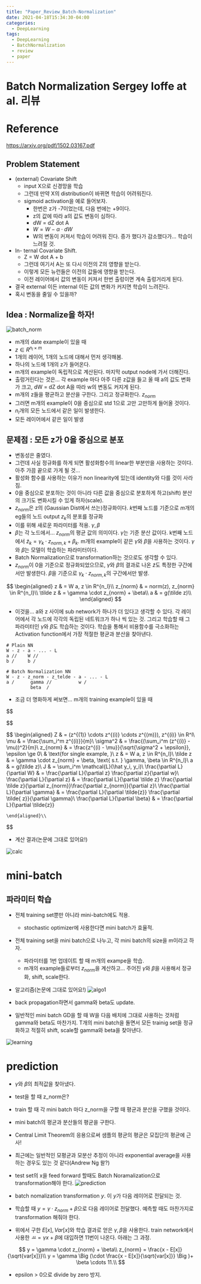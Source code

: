 ```yaml
---
title: "Paper_Review_Batch-Normalization"
date: 2021-04-18T15:34:30-04:00
categories:
  - DeepLearning
tags:
  - DeepLearning
  - BatchNormalization
  - review
  - paper
---
```


# Batch Normalization Sergey Ioffe at al. 리뷰

# Reference
https://arxiv.org/pdf/1502.03167.pdf



## Problem Statement
* (external) Covariate Shift
  * input X으로 신경망을 학습
  * 그런데 만약 X의 distribution이 바뀌면 학습이 어려워진다.
  * sigmoid activation을 예로 들어보자.
    * 한번은 z가 -7이었는데, 다음 번에는 +9이다.
    * z의 값에 따라 a의 값도 변동이 심하다.
    * dW = dZ dot A
    * $W = W - \alpha \cdot dW$
    * W의 변동이 커져서 학습이 어려워 진다. 증가 했다가 감소했다가... 학습이 느려질 것.
* In- ternal Covariate Shift.
    * Z = W dot A + b
    * 그런데 여기서 A는 또 다시 이전의 Z의 영향을 받는다.
    * 이렇게 모든 뉴런들은 이전의 값들에 영향을 받는다.
    * 이전 레이어에서 값의 변동이 커져서 한번 출렁이면 계속 출렁거리게 된다.
* 결국 external 이든 internal 이든 값의 변화가 커지면 학습이 느려진다. 
* 혹시 변동을 줄일 수 있을까?

## Idea : Normalize을 하자!  
![batch_norm](/assets/src/batchNorm/batch_norm.png)

* m개의 date example이 있을 때
* $z \in R^{n_l \times m}$
* 1개의 레이어, 1개의 노드에 대해서 먼저 생각해봄.
* 하나의 노드에 1개의 z가 들어온다.
* m개의 example이 독립적으로 계산된다. 마지막 output node에 가서 더해진다.
* 출렁거린다는 것은... 각 example 마다 아주 다른 z값을 들고 올 때 a의 값도 변화가 크고, dW = dZ dot A을 따라 w의 변동도 커지게 된다.
* m개의 z들을 평균하고 분산을 구한다. 그리고 정규화한다. $z_{norm}$
* 그러면 m개의 example이 0을 중심으로 std 1으로 고만 고만하게 들어올 것이다.
* $n_l$개의 모든 노드에서 같은 일이 발생한다.
* 모든 레이어에서 같은 일이 발생

## 문제점 : 모든 z가 0을 중심으로 분포
* 변동성은 줄였다. 
* 그런데 사실 정규화를 하게 되면 활성화함수의 linear한 부분만을 사용하는 것이다. 아주 가끔 끝으로 가게 될 것...
* 활성화 함수를 사용하는 이유가 non linearity에 있는데 identity와 다를 것이 사라짐.
* 0을 중심으로 분포하는 것이 아니라 다른 값을 중심으로 분포하게 하고(shift) 분산의 크기도 변화시킬 수 있게 하자(scale).
* $z_{norm}$은 z의 (Gaussian Dist에서 쓰는)정규화이다. $k$번째 노드를 기준으로 $m$개의 eg들의 노드 output $z_k$의 분포를 정규화
* 이를 위해 새로운 파라미터를 적용. $\gamma, \beta$
* $\beta$는 각 노드에서... $z_{norm}$의 평균 값의 의미이다. $\gamma$는 기준 분산 값이다. k번째 노드에서 $\tilde z_k = \gamma_k \cdot z_{norm,k} + \beta_k$. m개의 example이 같은 $\gamma$와 $\beta$을 사용하는 것이다. $\gamma$와 $\beta$는 모델이 학습하는 파라미터이다. 
* Batch Normalization으로 transformation하는 것으로도 생각할 수 있다.
* $z_{norm}$이 0을 기준으로 정규화되었으므로, $\gamma$와 $\beta$의 결과로 나온 $\tilde z$도 특정한 구간에서만 발생한다. $\beta$을 기준으로 $\gamma_k \cdot z_{norm,k}$의 구간에서만 발생.
  
$$
    \begin{aligned}
        z & = W a, z \in R^{n_l}\\
        z_{norm} & = norm(z), z_{norm} \in R^{n_l}\\
        \tilde z & = \gamma \cdot z_{norm} + \beta\\
        a & = g(\tilde z)\\
    \end{aligned}
$$

* 이것을... a와 z 사이에 sub network가 하나가 더 있다고 생각할 수 있다. 각 레이어에서 각 노드에 각각의 독립된 네트워크가 하나 씩 있는 것. 그리고 학습할 때 그 파라미터인 $\gamma$와 $\beta$도 학습하는 것이다. 학습을 통해서 비용함수를 극소화하는 Activation function에서 가장 적절한 평균과 분산을 찾아낸다.

```
# Plain NN
W - z - a - ... - L
a //    W //
b /     b /

# Batch Normalization NN
W - z - z_norm - z_telde - a - ... - L 
a /      gamma //          w /
         beta  /
```

* 조금 더 명화하게 써보면... m개의 training example이 있을 때

$$

$$




$$
    \begin{aligned}
        Z & = (z^{(1)} \cdots z^{(i)} \cdots z^{(m)}), z^{(i)} \in R^l\\
        \mu & = \frac{\sum_i^m z^{(i)}}{m}\\
        \sigma^2 & = \frac{(\sum_i^m (z^{(i)} - \mu))^2}{m}\\
        z_{norm} & = \frac{z^{(i) - \mu}}{\sqrt{\sigma^2 + \epsilon}}, \epsilon \ge 0\\
        & \text{for single example, }\\
        z & = W a, z \in R^{n_l}\\
        \tilde z & = \gamma \cdot z_{norm} + \beta, \text{ s.t. } \gamma, \beta \in R^{n_l}\\
        a & = g(\tilde z)\\
        J & = \sum_i^m \mathcal{L}(\hat y_i, y_i)\\
        \frac{\partial L}{\partial W} & = \frac{\partial L}{\partial z} \frac{\partial z}{\partial w}\\
        \frac{\partial L}{\partial z} & = \frac{\partial L}{\partial \tilde z} \frac{\partial \tilde z}{\partial z_{norm}}\frac{\partial z_{norm}}{\partial z}\\
        \frac{\partial L}{\partial \gamma} & = \frac{\partial L}{\partial \tilde{z}} \frac{\partial \tilde{ z}}{\partial \gamma}\\
        \frac{\partial L}{\partial \beta} & = \frac{\partial L}{\partial \tilde{z}} 

    \end{aligned}\\
    
$$

* 계산 결과(논문에 그대로 있어요!)

![calc](/assets/src/batchNorm/calc.png)

# mini-batch
## 파라미터 학습
* 전체 training set뿐만 아니라 mini-batch에도 적용.
  * stochastic optimizer에 사용한다면 mini batch가 효율적.
* 전체 training set을 mini batch으로 나누고, 각 mini batch의 size을 m이라고 하자.
  * 파라미터를 1번 업데이트 할 때 m개의 exampe을 학습.
  * m개의 example들로부터 $z_{norm}$을 계산하고... 주어진 $\gamma$와 $\beta$을 사용해서 정규화, shift, scale한다.
* 알고리즘(논문에 그대로 있어요!)
![algo1](/assets/src/batchNorm/algo1.png)

* back propagation하면서 gamma와 beta도 update.
* 일반적인 mini batch GD을 할 때 W을 다음 배치에 그대로 사용하는 것처럼 gamma와 beta도 마찬가지. T개의 mini batch을 돌면서 모든 trainig set을 정규화하고 적절히 shift, scale할 gamma와 beta을 찾아낸다.

![learning](/assets/src/batchNorm/learning.png)


# prediction
* $\gamma$와 $\beta$의 최적값을 찾아냈다.
* test을 할 때 z_norm은? 
* train 할 때 각 mini batch 마다 z_norm을 구할 때 평균과 분산을 구했을 것이다. 
* mini batch의 평균과 분산들의 평균을 구한다.
* Central Limit Theorem의 응용으로써 샘플의 평균의 평균은 모집단의 평균에 근사!
* 최근에는 일반적인 모평균과 모분산 추정이 아니라 exponential average을 사용하는 경우도 있는 것 같다(Andrew Ng 왈?)
* test set의 x을 feed forward 할때도 Batch Noramalization으로 transformation해야 한다.
![prediction](/assets/src/batchNorm/prediction.png)

* batch nomalization transformation $y$. 이 $y$가 다음 레이어로 전달되는 것.
* 학습할 때 $y = \gamma \cdot z_{norm} + \beta$으로 다음 레이어로 전달했다. 예측할 때도 마찬가지로 transformation 해줘야 한다.
* 위에서 구한 $E[x], Var[x]$와 학습 결과로 얻은 $\gamma, \beta$을 사용한다. train network에서 사용한 $ㅛ = \gamma x + \beta$에 대입하면 11번이 나온다. 아래는 그 과정.


$$
    y = \gamma \cdot z_{norm} + \beta\\
    z_{norm} = \frac{x - E[x]}{\sqrt{var[x]}}\\
    y = \gamma \Big (\cdot \frac{x - E[x]}{\sqrt{var[x]}} \Big )+ \beta \cdots 11.\\
$$

* epsilon > 0으로 divide by zero 방지.



